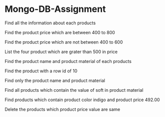 # Mongo-DB-Assignment
Find all the information about each products

Find the product price which are between 400 to 800

Find the product price which are not between 400 to 600

List the four product which are grater than 500 in price 

Find the product name and product material of each products

Find the product with a row id of 10

Find only the product name and product material

Find all products which contain the value of soft in product material 

Find products which contain product color indigo  and product price 492.00

Delete the products which product price value are same
